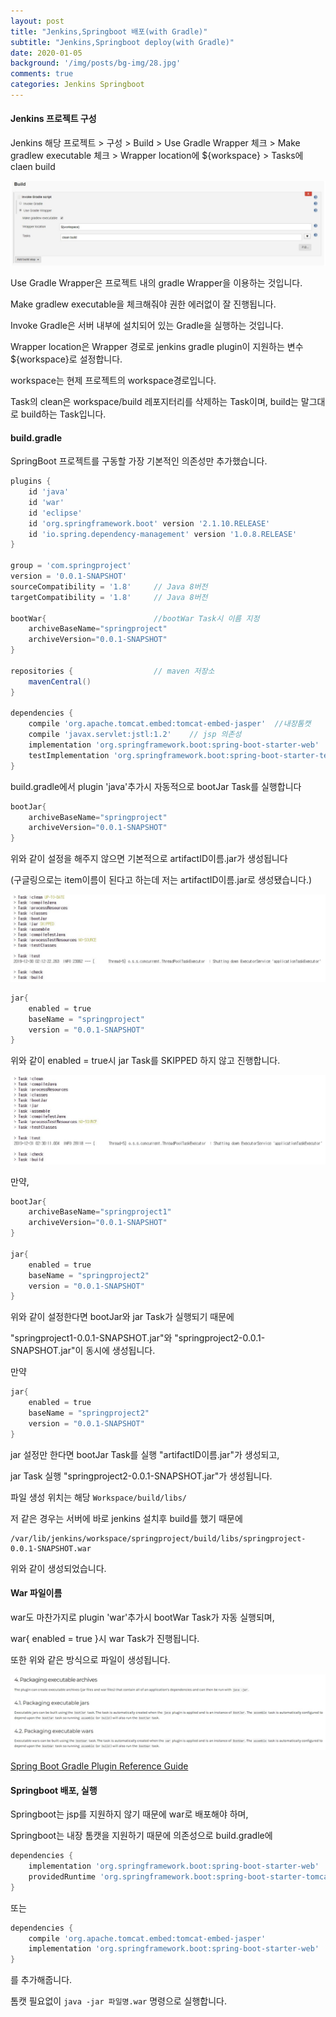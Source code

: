 ```yaml
---
layout: post
title: "Jenkins,Springboot 배포(with Gradle)"
subtitle: "Jenkins,Springboot deploy(with Gradle)"
date: 2020-01-05
background: '/img/posts/bg-img/28.jpg'
comments: true
categories: Jenkins Springboot
---
```

#### Jenkins 프로젝트 구성
Jenkins 해당 프로젝트 > 구성 > Build > Use Gradle Wrapper 체크 > Make gradlew executable 체크 >
Wrapper location에 ${workspace} > Tasks에 claen build

<div>
	<img class="img-fluid" src="/img/posts/jenkins/jenkins25.jpg">	
</div>

Use Gradle Wrapper은 프로젝트 내의 gradle Wrapper을 이용하는 것입니다.

Make gradlew executable을 체크해줘야 권한 에러없이 잘 진행됩니다.

Invoke Gradle은 서버 내부에 설치되어 있는 Gradle을 실행하는 것입니다.

Wrapper location은 Wrapper 경로로 jenkins gradle plugin이 지원하는 변수 ${workspace}로 설정합니다.

workspace는 현제 프로젝트의 workspace경로입니다.

Task의 clean은 workspace/build 레포지터리를 삭제하는 Task이며, build는 말그대로 build하는 Task입니다.

#### build.gradle

SpringBoot 프로젝트를 구동할 가장 기본적인 의존성만 추가했습니다.

```Groovy
plugins {
	id 'java'
	id 'war'
	id 'eclipse'
	id 'org.springframework.boot' version '2.1.10.RELEASE'
	id 'io.spring.dependency-management' version '1.0.8.RELEASE'
}

group = 'com.springproject'
version = '0.0.1-SNAPSHOT'
sourceCompatibility = '1.8'     // Java 8버전
targetCompatibility = '1.8'     // Java 8버전

bootWar{                        //bootWar Task시 이름 지정
	archiveBaseName="springproject"
	archiveVersion="0.0.1-SNAPSHOT"
}

repositories {                  // maven 저장소
	mavenCentral()
}

dependencies {
	compile 'org.apache.tomcat.embed:tomcat-embed-jasper'  //내장톰캣
	compile 'javax.servlet:jstl:1.2'    // jsp 의존성
	implementation 'org.springframework.boot:spring-boot-starter-web'       // 기본적인 springboot 의존성
	testImplementation 'org.springframework.boot:spring-boot-starter-test'  // 기본적인 springboot 의존성
}
```

build.gradle에서 plugin 'java'추가시 자동적으로 bootJar Task를 실행합니다

```Groovy
bootJar{
    archiveBaseName="springproject"
    archiveVersion="0.0.1-SNAPSHOT"
}
```

위와 같이 설정을 해주지 않으면 기본적으로 artifactID이름.jar가 생성됩니다 

(구글링으로는 item이름이 된다고 하는데 저는 artifactID이름.jar로 생성됐습니다.)

<div>
	<img class="img-fluid" src="/img/posts/jenkins/jenkins26.JPG">	
</div>

```Groovy
jar{
    enabled = true
    baseName = "springproject"
    version = "0.0.1-SNAPSHOT"
}
```

위와 같이 enabled = true시 jar Task를 SKIPPED 하지 않고 진행합니다.

<div>
	<img class="img-fluid" src="/img/posts/jenkins/jenkins27.JPG">	
</div>

만약, 

```Groovy
bootJar{
    archiveBaseName="springproject1"
    archiveVersion="0.0.1-SNAPSHOT"
}

jar{
    enabled = true
    baseName = "springproject2"
    version = "0.0.1-SNAPSHOT"
}
```

위와 같이 설정한다면 bootJar와 jar Task가 실행되기 때문에

"springproject1-0.0.1-SNAPSHOT.jar"와 "springproject2-0.0.1-SNAPSHOT.jar"이 동시에 생성됩니다.

만약 

```Groovy
jar{
    enabled = true
    baseName = "springproject2"
    version = "0.0.1-SNAPSHOT"
}
```

jar 설정만 한다면 bootJar Task를 실행 "artifactID이름.jar"가 생성되고,

jar Task 실행 "springproject2-0.0.1-SNAPSHOT.jar"가 생성됩니다.

파일 생성 위치는 해당 ```Workspace/build/libs/```

저 같은 경우는 서버에 바로 jenkins 설치후 build를 했기 때문에

```Console
/var/lib/jenkins/workspace/springproject/build/libs/springproject-0.0.1-SNAPSHOT.war
```

위와 같이 생성되었습니다.

#### War 파일이름

war도 마찬가지로 plugin 'war'추가시 bootWar Task가 자동 실행되며, 

war{ enabled = true }시 war Task가 진행됩니다.

또한 위와 같은 방식으로 파일이 생성됩니다.

<div>
	<img class="img-fluid" src="/img/posts/jenkins/jenkins28.JPG">	
</div>

[Spring Boot Gradle Plugin Reference Guide](https://docs.spring.io/spring-boot/docs/current/gradle-plugin/reference/html/)

#### Springboot 배포, 실행

Springboot는 jsp를 지원하지 않기 때문에 war로 배포해야 하며,

Springboot는 내장 톰캣을 지원하기 때문에 의존성으로 build.gradle에

```Groovy
dependencies { 
    implementation 'org.springframework.boot:spring-boot-starter-web'
    providedRuntime 'org.springframework.boot:spring-boot-starter-tomcat' 
}
```
또는
```Groovy
dependencies {
    compile 'org.apache.tomcat.embed:tomcat-embed-jasper'
    implementation 'org.springframework.boot:spring-boot-starter-web'
}
```
를 추가해줍니다.

톰캣 필요없이 ```java -jar 파일명.war``` 명령으로 실행합니다. 
